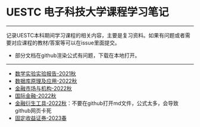 # UESTC 电子科技大学课程学习笔记

---


记录UESTC本科期间学习课程的相关内容，主要是复习资料。如果有问题或者需要对应课程的教材/答案等可以在issue里面提交。
+ 部分文档在github渲染公式有问题，下载在本地打开。


---
- [数学实验实验报告-2021秋](https://github.com/GZK1108/UESTC_Course_Study/tree/main/%E6%95%B0%E5%AD%A6%E5%AE%9E%E9%AA%8C-2021%E5%B9%B4%E7%A7%8B)
- [数据库原理及应用-2022秋](https://github.com/GZK1108/UESTC_Course_Study/tree/main/%E6%95%B0%E6%8D%AE%E5%BA%93%E5%8E%9F%E7%90%86%E5%8F%8A%E5%BA%94%E7%94%A8-2022%E7%A7%8B)
- [金融市场与机构-2022秋](https://github.com/GZK1108/UESTC_Course_Study/tree/main/%E9%87%91%E8%9E%8D%E5%B8%82%E5%9C%BA%E4%B8%8E%E6%9C%BA%E6%9E%84-2022%E7%A7%8B)
- [国际金融-2022秋](https://github.com/GZK1108/UESTC_Course_Study/tree/main/%E5%9B%BD%E9%99%85%E9%87%91%E8%9E%8D-2022%E7%A7%8B)
- [金融衍生工具-2022秋](https://github.com/GZK1108/UESTC_Course_Study/tree/main/%E9%87%91%E8%9E%8D%E8%A1%8D%E7%94%9F%E5%B7%A5%E5%85%B7-2022%E7%A7%8B)：不要在github打开md文件，公式太多，会导致github网页卡死
- [固定收益证券-2023春](https://github.com/GZK1108/UESTC_Course_Study/tree/main/%E5%9B%BA%E5%AE%9A%E6%94%B6%E7%9B%8A%E8%AF%81%E5%88%B8-2023%E6%98%A5)
